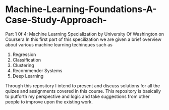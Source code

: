 # Machine-Learning-Foundations-A-Case-Study-Approach-
Part 1 0f 4: Machine Learning Specialization by University Of Washington on Coursera
In this first part of this specilization we are given a brief overview about various machine learning techinques such as
1. Regression
2. Classification
3. Clustering 
4. Recommender Systems
5. Deep Learning <br>

Through this repository I intend to present and discuss solutions for all the quizes and assignments covered in this course. This repository is basically to putforth my perspective and logic and take suggestions from other people to improve upon the existing work.

